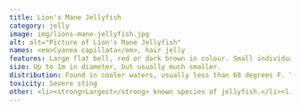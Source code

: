 ```yaml
---
title: Lion's Mane Jellyfish
category: jelly
image: img/lions-mane-jellyfish.jpg
alt: alt="Picture of Lion's Mane Jellyfish"
names: <em>Cyanea capillata</em>, hair jelly
features: Large flat bell, red or dark brown in colour. Small individuals can have a yellowish colour. Masses of many long tentacles.
size: Up to 1m in diameter, but usually much smaller.
distribution: Found in cooler waters, usually less than 68 degrees F. They may be found in the North Atlantic Ocean, including the Gulf of Maine and off the coasts of Europe, and in the Pacific Ocean.
toxicity: Severe sting
other: <li><strong>Largest</strong> known species of jellyfish.</li><li>The largest recorded specimen found had washed up on the shore of Massachusetts Bay in 1870, and had a bell (body) with a diameter of 7 feet 6 inches (2.29 m) and tentacles 120 feet (37 m) long.</li>
---
```


